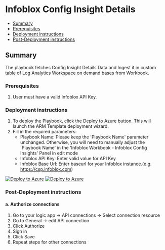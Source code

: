 # Infoblox Config Insight Details

* [Summary](#Summary)
* [Prerequisites](#Prerequisites)
* [Deployment instructions](#Deployment-instructions)
* [Post-Deployment instructions](#Post-Deployment-instructions)

## Summary<a name="Summary"></a>

The playbook fetches Config Insight Details Data and Ingest it in custom table of Log Analytics Workspace on demand bases from Workbook.

### Prerequisites<a name="Prerequisites"></a>

1. User must have a valid Infoblox API Key.

### Deployment instructions<a name="Deployment-instructions"></a>

1. To deploy the Playbook, click the Deploy to Azure button. This will launch the ARM Template deployment wizard.
2. Fill in the required parameters:
   - Playbook Name: Please keep the 'Playbook Name' parameter unchanged. Otherwise, you will need to manually adjust the 'Playbook Name' in the 'Infoblox Workbook - Infoblox Config Insights' Panel in edit mode
   - Infoblox API Key: Enter valid value for API Key
   - Infoblox Base Url: Enter baseurl for your Infoblox instance.(e.g. https://csp.infoblox.com)

[![Deploy to Azure](https://aka.ms/deploytoazurebutton)](https%3A%2F%2Fportal.azure.com%2F%23create%2FMicrosoft.Template%2Furi%2Fhttps%3A%2F%2Fraw.githubusercontent.com%2FAzure%2FAzure-Sentinel%2Fmaster%2FSolutions%2FInfoblox%2FPlaybooks%2FInfoblox%20Config%20Insight%20Details%2Fazuredeploy.json) [![Deploy to Azure](https://aka.ms/deploytoazuregovbutton)](https%3A%2F%2Fportal.azure.us%2F%23create%2FMicrosoft.Template%2Furi%2Fhttps%3A%2F%2Fraw.githubusercontent.com%2FAzure%2FAzure-Sentinel%2Fmaster%2FSolutions%2FInfoblox%2FPlaybooks%2FInfoblox%20Config%20Insight%20Details%2Fazuredeploy.json)

### Post-Deployment instructions<a name="Post-Deployment-instructions"></a>

#### a. Authorize connections

1. Go to your logic app -> API connections -> Select connection resource
2. Go to General -> edit API connection
3. Click Authorize
4. Sign in
5. Click Save
6. Repeat steps for other connections
